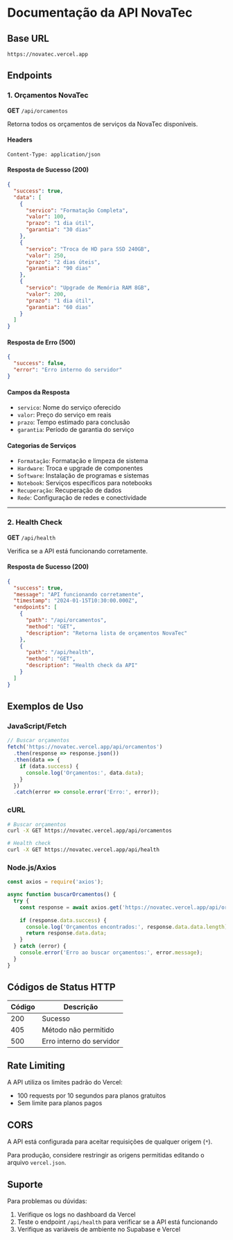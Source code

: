 # Documentação da API NovaTec

## Base URL
```
https://novatec.vercel.app
```

## Endpoints

### 1. Orçamentos NovaTec

**GET** `/api/orcamentos`

Retorna todos os orçamentos de serviços da NovaTec disponíveis.

#### Headers
```
Content-Type: application/json
```

#### Resposta de Sucesso (200)
```json
{
  "success": true,
  "data": [
    {
      "servico": "Formatação Completa",
      "valor": 100,
      "prazo": "1 dia útil",
      "garantia": "30 dias"
    },
    {
      "servico": "Troca de HD para SSD 240GB",
      "valor": 250,
      "prazo": "2 dias úteis",
      "garantia": "90 dias"
    },
    {
      "servico": "Upgrade de Memória RAM 8GB",
      "valor": 200,
      "prazo": "1 dia útil",
      "garantia": "60 dias"
    }
  ]
}
```

#### Resposta de Erro (500)
```json
{
  "success": false,
  "error": "Erro interno do servidor"
}
```

#### Campos da Resposta
- `servico`: Nome do serviço oferecido
- `valor`: Preço do serviço em reais
- `prazo`: Tempo estimado para conclusão
- `garantia`: Período de garantia do serviço

#### Categorias de Serviços
- `Formatação`: Formatação e limpeza de sistema
- `Hardware`: Troca e upgrade de componentes
- `Software`: Instalação de programas e sistemas
- `Notebook`: Serviços específicos para notebooks
- `Recuperação`: Recuperação de dados
- `Rede`: Configuração de redes e conectividade

---

### 2. Health Check

**GET** `/api/health`

Verifica se a API está funcionando corretamente.

#### Resposta de Sucesso (200)
```json
{
  "success": true,
  "message": "API funcionando corretamente",
  "timestamp": "2024-01-15T10:30:00.000Z",
  "endpoints": [
    {
      "path": "/api/orcamentos",
      "method": "GET",
      "description": "Retorna lista de orçamentos NovaTec"
    },
    {
      "path": "/api/health", 
      "method": "GET",
      "description": "Health check da API"
    }
  ]
}
```

## Exemplos de Uso

### JavaScript/Fetch
```javascript
// Buscar orçamentos
fetch('https://novatec.vercel.app/api/orcamentos')
  .then(response => response.json())
  .then(data => {
    if (data.success) {
      console.log('Orçamentos:', data.data);
    }
  })
  .catch(error => console.error('Erro:', error));
```

### cURL
```bash
# Buscar orçamentos
curl -X GET https://novatec.vercel.app/api/orcamentos

# Health check
curl -X GET https://novatec.vercel.app/api/health
```

### Node.js/Axios
```javascript
const axios = require('axios');

async function buscarOrcamentos() {
  try {
    const response = await axios.get('https://novatec.vercel.app/api/orcamentos');
    
    if (response.data.success) {
      console.log('Orçamentos encontrados:', response.data.data.length);
      return response.data.data;
    }
  } catch (error) {
    console.error('Erro ao buscar orçamentos:', error.message);
  }
}
```

## Códigos de Status HTTP

| Código | Descrição |
|--------|-----------|
| 200 | Sucesso |
| 405 | Método não permitido |
| 500 | Erro interno do servidor |

## Rate Limiting

A API utiliza os limites padrão do Vercel:
- 100 requests por 10 segundos para planos gratuitos
- Sem limite para planos pagos

## CORS

A API está configurada para aceitar requisições de qualquer origem (`*`). 

Para produção, considere restringir as origens permitidas editando o arquivo `vercel.json`.

## Suporte

Para problemas ou dúvidas:
1. Verifique os logs no dashboard da Vercel
2. Teste o endpoint `/api/health` para verificar se a API está funcionando
3. Verifique as variáveis de ambiente no Supabase e Vercel 